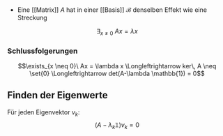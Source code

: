 - Eine [[Matrix]] $A$ hat in einer [[Basis]] $\mathcal{B}$ denselben Effekt wie eine Streckung

$$\exists_{x \neq 0}\ Ax = \lambda x$$

### Schlussfolgerungen
$$\exists_{x \neq 0}\ Ax = \lambda x \Longleftrightarrow ker\, A \neq \set{0} \Longleftrightarrow det(A-\lambda \mathbb{1}) = 0$$


## Finden der Eigenwerte
Für jeden Eigenvektor $v_{k}$:
$$(A - \lambda_{k}\mathbb{1})v_{k} = 0$$

